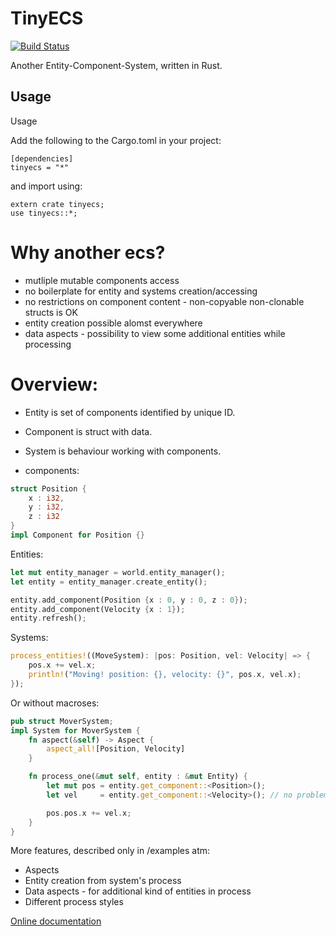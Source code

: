 TinyECS
=======

[![Build Status](https://travis-ci.org/not-fl3/tinyecs.svg?branch=master)](https://travis-ci.org/not-fl3/tinyecs)

Another Entity-Component-System, written in Rust.

Usage
-----

Usage

Add the following to the Cargo.toml in your project:
```
[dependencies]
tinyecs = "*"
```
and import using: 
```
extern crate tinyecs;
use tinyecs::*;
```

# Why another ecs? 

 - mutliple mutable components access
 - no boilerplate for entity and systems creation/accessing
 - no restrictions on component content - non-copyable non-clonable structs is OK
 - entity creation possible alomst everywhere
 - data aspects - possibility to view some additional entities while processing 


# Overview:

  - Entity is set of components identified by unique ID.
  - Component is struct with data.
  - System is behaviour working with components.

- components:
```rust
struct Position {
    x : i32,
    y : i32,
    z : i32
}
impl Component for Position {}
```

Entities:

```rust
let mut entity_manager = world.entity_manager();
let entity = entity_manager.create_entity();

entity.add_component(Position {x : 0, y : 0, z : 0});
entity.add_component(Velocity {x : 1});
entity.refresh();
```

Systems:
```rust
process_entities!((MoveSystem): |pos: Position, vel: Velocity| => {
    pos.x += vel.x;
    println!("Moving! position: {}, velocity: {}", pos.x, vel.x);
});
```

Or without macroses:
```rust
pub struct MoverSystem;
impl System for MoverSystem {
    fn aspect(&self) -> Aspect {
        aspect_all![Position, Velocity]
    }

    fn process_one(&mut self, entity : &mut Entity) {
        let mut pos = entity.get_component::<Position>();
        let vel     = entity.get_component::<Velocity>(); // no problems with multiple mutable components

        pos.pos.x += vel.x;
    }
}
```

More features, described only in /examples atm:
- Aspects
- Entity creation from system's process
- Data aspects - for additional kind of entities in process
- Different process styles


[Online documentation](http://not-fl3.github.io/tinyecs/tinyecs/)

